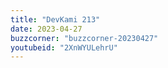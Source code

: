 ```yaml
---
title: "DevKami 213"
date: 2023-04-27
buzzcorner: "buzzcorner-20230427"
youtubeid: "2XnWYULehrU"
---
```

